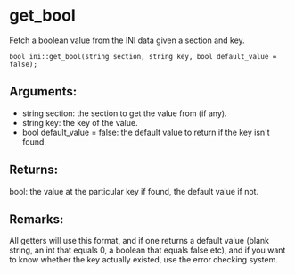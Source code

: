 # get_bool
Fetch a boolean value from the INI data given a section and key.

`bool ini::get_bool(string section, string key, bool default_value = false);`

## Arguments:
* string section: the section to get the value from (if any).
* string key: the key of the value.
* bool default_value = false: the default value to return if the key isn't found.

## Returns:
bool: the value at the particular key if found, the default value if not.

## Remarks:
All getters will use this format, and if one returns a default value (blank string, an int that equals 0, a boolean that equals false etc), and if you want to know whether the key actually existed, use the error checking system.
